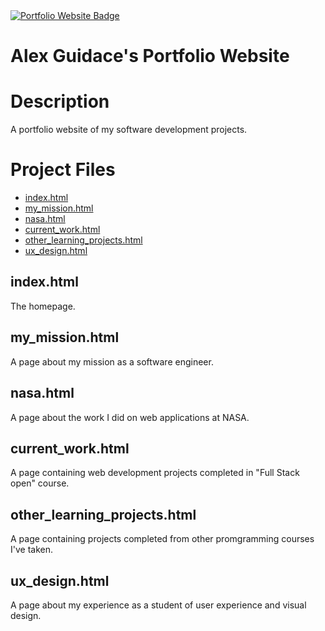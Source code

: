 <a href="https://alexguidace.github.io/">
    <img alt="Portfolio Website Badge" src="https://img.shields.io/badge/Portfolio-alexguidace.github.io-brightgreen?style=flat-square">
</a>

# **Alex Guidace's Portfolio Website**

# Description

A portfolio website of my software development projects.

#

# Project Files

- [index.html](#indexhtml)
- [my_mission.html](#my_missionhtml)
- [nasa.html](#nasahtml)
- [current_work.html](#current_workhtml)
- [other_learning_projects.html](#other_learning_projectshtml)
- [ux_design.html](#ux_designhtml)

## index.html

The homepage.

## my_mission.html

A page about my mission as a software engineer.

## nasa.html

A page about the work I did on web applications at NASA.

## current_work.html

A page containing web development projects completed in "Full Stack open" course.

## other_learning_projects.html

A page containing projects completed from other promgramming courses I've taken.

## ux_design.html

A page about my experience as a student of user experience and visual design.

